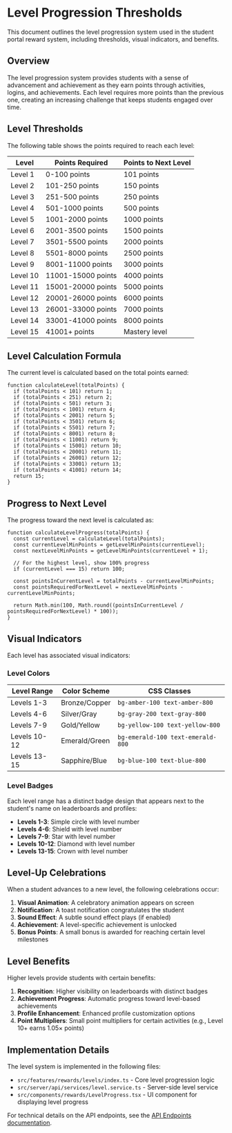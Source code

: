 # Level Progression Thresholds

This document outlines the level progression system used in the student portal reward system, including thresholds, visual indicators, and benefits.

## Overview

The level progression system provides students with a sense of advancement and achievement as they earn points through activities, logins, and achievements. Each level requires more points than the previous one, creating an increasing challenge that keeps students engaged over time.

## Level Thresholds

The following table shows the points required to reach each level:

| Level | Points Required | Points to Next Level |
|-------|----------------|---------------------|
| Level 1 | 0-100 points | 101 points |
| Level 2 | 101-250 points | 150 points |
| Level 3 | 251-500 points | 250 points |
| Level 4 | 501-1000 points | 500 points |
| Level 5 | 1001-2000 points | 1000 points |
| Level 6 | 2001-3500 points | 1500 points |
| Level 7 | 3501-5500 points | 2000 points |
| Level 8 | 5501-8000 points | 2500 points |
| Level 9 | 8001-11000 points | 3000 points |
| Level 10 | 11001-15000 points | 4000 points |
| Level 11 | 15001-20000 points | 5000 points |
| Level 12 | 20001-26000 points | 6000 points |
| Level 13 | 26001-33000 points | 7000 points |
| Level 14 | 33001-41000 points | 8000 points |
| Level 15 | 41001+ points | Mastery level |

## Level Calculation Formula

The current level is calculated based on the total points earned:

```
function calculateLevel(totalPoints) {
  if (totalPoints < 101) return 1;
  if (totalPoints < 251) return 2;
  if (totalPoints < 501) return 3;
  if (totalPoints < 1001) return 4;
  if (totalPoints < 2001) return 5;
  if (totalPoints < 3501) return 6;
  if (totalPoints < 5501) return 7;
  if (totalPoints < 8001) return 8;
  if (totalPoints < 11001) return 9;
  if (totalPoints < 15001) return 10;
  if (totalPoints < 20001) return 11;
  if (totalPoints < 26001) return 12;
  if (totalPoints < 33001) return 13;
  if (totalPoints < 41001) return 14;
  return 15;
}
```

## Progress to Next Level

The progress toward the next level is calculated as:

```
function calculateLevelProgress(totalPoints) {
  const currentLevel = calculateLevel(totalPoints);
  const currentLevelMinPoints = getLevelMinPoints(currentLevel);
  const nextLevelMinPoints = getLevelMinPoints(currentLevel + 1);
  
  // For the highest level, show 100% progress
  if (currentLevel === 15) return 100;
  
  const pointsInCurrentLevel = totalPoints - currentLevelMinPoints;
  const pointsRequiredForNextLevel = nextLevelMinPoints - currentLevelMinPoints;
  
  return Math.min(100, Math.round((pointsInCurrentLevel / pointsRequiredForNextLevel) * 100));
}
```

## Visual Indicators

Each level has associated visual indicators:

### Level Colors

| Level Range | Color Scheme | CSS Classes |
|-------------|--------------|------------|
| Levels 1-3 | Bronze/Copper | `bg-amber-100 text-amber-800` |
| Levels 4-6 | Silver/Gray | `bg-gray-200 text-gray-800` |
| Levels 7-9 | Gold/Yellow | `bg-yellow-100 text-yellow-800` |
| Levels 10-12 | Emerald/Green | `bg-emerald-100 text-emerald-800` |
| Levels 13-15 | Sapphire/Blue | `bg-blue-100 text-blue-800` |

### Level Badges

Each level range has a distinct badge design that appears next to the student's name on leaderboards and profiles:

- **Levels 1-3**: Simple circle with level number
- **Levels 4-6**: Shield with level number
- **Levels 7-9**: Star with level number
- **Levels 10-12**: Diamond with level number
- **Levels 13-15**: Crown with level number

## Level-Up Celebrations

When a student advances to a new level, the following celebrations occur:

1. **Visual Animation**: A celebratory animation appears on screen
2. **Notification**: A toast notification congratulates the student
3. **Sound Effect**: A subtle sound effect plays (if enabled)
4. **Achievement**: A level-specific achievement is unlocked
5. **Bonus Points**: A small bonus is awarded for reaching certain level milestones

## Level Benefits

Higher levels provide students with certain benefits:

1. **Recognition**: Higher visibility on leaderboards with distinct badges
2. **Achievement Progress**: Automatic progress toward level-based achievements
3. **Profile Enhancement**: Enhanced profile customization options
4. **Point Multipliers**: Small point multipliers for certain activities (e.g., Level 10+ earns 1.05× points)

## Implementation Details

The level system is implemented in the following files:
- `src/features/rewards/levels/index.ts` - Core level progression logic
- `src/server/api/services/level.service.ts` - Server-side level service
- `src/components/rewards/LevelProgress.tsx` - UI component for displaying level progress

For technical details on the API endpoints, see the [API Endpoints documentation](./api-endpoints.md).
